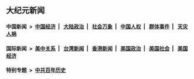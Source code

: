 ## 大纪元新闻

#### 中国新闻 &nbsp;>&nbsp; [中国经济](indexes/ncid283/README.md?06290445) &nbsp;| &nbsp; [大陆政治](indexes/ncid277/README.md?06290445) &nbsp;| &nbsp; [社会万象](indexes/ncid282/README.md?06290445) &nbsp;| &nbsp; [中国人权](indexes/ncid278/README.md?06290445) &nbsp;| &nbsp; [群体事件](indexes/ncid279/README.md?06290445) &nbsp;| &nbsp; [天灾人祸](indexes/ncid280/README.md?06290445)

#### 国际新闻 &nbsp;>&nbsp; [美中关系](indexes/nf1412576/README.md?06290445) &nbsp;| &nbsp; [台湾新闻](indexes/ncid1349361/README.md?06290445) &nbsp;| &nbsp; [香港新闻](indexes/ncid1349362/README.md?06290445) &nbsp;| &nbsp; [美国政治](indexes/ncid1078159/README.md?06290445) &nbsp;| &nbsp; [美国社会](indexes/ncid1078160/README.md?06290445) &nbsp;| &nbsp; [美国经济](indexes/ncid1078158/README.md?06290445)

#### 特别专题 &nbsp;>&nbsp; [中共百年历史](https://github.com/easy2view/epoch-special/blob/master/README.md?06290445)  
